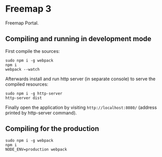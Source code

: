 # Freemap 3

Freemap Portal.

## Compiling and running in development mode

First compile the sources:

```
sudo npm i -g webpack
npm i
webpack --watch
```

Afterwards install and run http server (in separate console) to serve the compiled resources:

```
sudo npm i -g http-server
http-server dist
```

Finally open the application by visiting `http://localhost:8080/` (address printed by http-server command).

## Compiling for the production

```
sudo npm i -g webpack
npm i
NODE_ENV=production webpack
```
